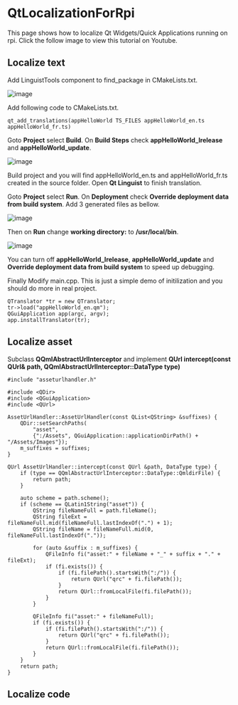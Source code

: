 # QtLocalizationForRpi
This page shows how to localize Qt Widgets/Quick Applications running on rpi.
Click the follow image to view this tutorial on Youtube.

## Localize text
Add LinguistTools component to find_package in CMakeLists.txt.

![image](https://github.com/MuyePan/QtLocalizationForRpi/assets/136073506/2665930f-349a-478c-aaa0-0aa7bb220264)

Add following code to CMakeLists.txt.
```
qt_add_translations(appHelloWorld TS_FILES appHelloWorld_en.ts appHelloWorld_fr.ts)
```

Goto **Project** select **Build**. On **Build Steps** check **appHelloWorld_lrelease** and **appHelloWorld_update**.

![image](https://github.com/MuyePan/QtLocalizationForRpi/assets/136073506/f1bcf4ac-4cce-42ab-a551-8ac9d5aab6c0)

Build project and you will find appHelloWorld_en.ts and appHelloWorld_fr.ts created in the source folder. Open **Qt Linguist** to finish translation.

Goto **Project** select **Run**. On **Deployment** check **Override deployment data from build system**. Add 3 generated files as bellow.

![image](https://github.com/MuyePan/QtLocalizationForRpi/assets/136073506/7bfffdc1-de75-4b58-9aeb-1b2adb5023ac)

Then on **Run** change **working directory:** to **/usr/local/bin**.

![image](https://github.com/MuyePan/QtLocalizationForRpi/assets/136073506/32ef52ec-d639-4d8a-a34e-e081912bf6cc)

You can turn off **appHelloWorld_lrelease**, **appHelloWorld_update** and **Override deployment data from build system** to speed up debugging.

Finally Modify main.cpp. This is just a simple demo of initilization and you should do more in real project.
```
QTranslator *tr = new QTranslator;
tr->load("appHelloWorld_en.qm");
QGuiApplication app(argc, argv);
app.installTranslator(tr);
```

## Localize asset
Subclass **QQmlAbstractUrlInterceptor** and implement **QUrl intercept(const QUrl& path, QQmlAbstractUrlInterceptor::DataType type)**
```
#include "asseturlhandler.h"

#include <QDir>
#include <QGuiApplication>
#include <QUrl>

AssetUrlHandler::AssetUrlHandler(const QList<QString> &suffixes) {
    QDir::setSearchPaths(
        "asset",
        {":/Assets", QGuiApplication::applicationDirPath() + "/Assets/Images"});
    m_suffixes = suffixes;
}

QUrl AssetUrlHandler::intercept(const QUrl &path, DataType type) {
    if (type == QQmlAbstractUrlInterceptor::DataType::QmldirFile) {
        return path;
    }

    auto scheme = path.scheme();
    if (scheme == QLatin1String("asset")) {
        QString fileNameFull = path.fileName();
        QString fileExt = fileNameFull.mid(fileNameFull.lastIndexOf(".") + 1);
        QString fileName = fileNameFull.mid(0, fileNameFull.lastIndexOf("."));

        for (auto &suffix : m_suffixes) {
            QFileInfo fi("asset:" + fileName + "_" + suffix + "." + fileExt);
            if (fi.exists()) {
                if (fi.filePath().startsWith(":/")) {
                    return QUrl("qrc" + fi.filePath());
                }
                return QUrl::fromLocalFile(fi.filePath());
            }
        }

        QFileInfo fi("asset:" + fileNameFull);
        if (fi.exists()) {
            if (fi.filePath().startsWith(":/")) {
                return QUrl("qrc" + fi.filePath());
            }
            return QUrl::fromLocalFile(fi.filePath());
        }
    }
    return path;
}
```

## Localize code


